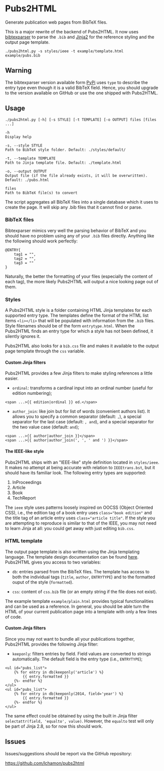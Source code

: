 Pubs2HTML
=========

Generate publication web pages from BibTeX files.

This is a major rewrite of the backend of Pubs2HTML. It now uses [bibtexparser](https://github.com/sciunto/python-bibtexparser) to parse the
`.bib` and [Jinja2](http://jinja.pocoo.org/) for the reference styling and
the output page template.

```
./pubs2html.py -s styles/ieee -t example/template.html example/pubs.bib
```

Warning
-------

The bibtexparser version available form [PyPi](https://pypi.python.org/pypi/bibtexparser)
uses `type` to describe the entry type even though it is a valid BibTeX field.
Hence, you should upgrade to the version available on GitHub or use the one shipped
with Pubs2HTML.



Usage
-----

```
./pubs2html.py [-h] [-s STYLE] [-t TEMPLATE] [-o OUTPUT] files [files ...]

-h
Display help

-s, --style STYLE
Path to BibTeX style folder. Default: ./styles/default/

-t, --template TEMPLATE
Path to Jinja template file. Default: ./template.html

-o, --output OUTPUT
Output file (if the file already exists, it will be overwritten). Default: ./pubs.html

files
Path to BibTeX file(s) to convert
```

The script aggregates all BibTeX files into a single database which it uses to create the page. It will skip any .bib files that it cannot find or parse.



### BibTeX files

Bibtexparser mimics very well the parsing behavior of BibTeX and you should have no problem using any of your `.bib` files directly. Anything like the following should work perfectly:

	@ENTRY{
		tag1 = "",
		tag2 = "",
		tag3 = ""
	}

Naturally, the better the formatting of your files (especially the content of each tag), the more likely Pubs2HTML will output a nice looking page out of them.



### Styles

A Pubs2HTML style is a folder containing HTML Jinja templates for each supported entry type. The templates define the format of the HTML list items `<li></li>` that will be populated with information from the `.bib` files. Style filenames should be of the form `entrytype.html`. When the Pubs2HTML finds an entry type for which a style has not been defined, it silently ignores it.

Pubs2HTML also looks for a `bib.css` file and makes it available to the output page template through the `css` variable.


#### Custom Jinja filters

Pubs2HTML provides a few Jinja filters to make styling references a little easier.

* `ordinal`: transforms a cardinal input into an ordinal number (useful for edition numbering);
```
<span ...>{{ edition|ordinal }} ed.</span>
```

* `author_join`: like join but for list of words (convenient authors list). It allows you to specify a common separator (default: `,`), a special separator for the last case (default: `, and`), and a special separator for the two value case (default: `and`);
```
<span ...>{{ author|author_join }}</span>
<span ...>{{ author|author_join(', ', ' and ') }}</span>
```




#### The IEEE-like style
Pubs2HTML ships with an "IEEE-like" style definition located in `styles/ieee`. It makes no attempt at being accurate with relation to `IEEEtrans.bst`, but it should have its familiar look. The following entry types are supported:

1. InProceedings
2. Article
3. Book
4. TechReport

The `ieee` style uses patterns loosely inspired on OOCSS (Object Oriented CSS), i.e., the edition tag of a book entry uses ```class="book edition"``` and the title tag of an article entry uses ```class="article title"```. If the style you are attempting to reproduce is similar to that of the IEEE, you may not need to learn Jinja at all: you could get away with just editing `bib.css`.




### HTML template

The output page template is also written using the Jinja templating language. The template design documentation can be found [here](http://jinja.pocoo.org/docs/dev/templates/). Pubs2HTML gives you access to two variables:

* `db`: entries parsed from the BibTeX files. The template has access to both the individual tags (`title`, `author`, `ENTRYTYPE`) and to the formatted ouput of the style (`formatted`).

* `css`: content of `css.bib` file (or an empty string if the file does not exist).

The example template `example/plain.html` provides typical functionalities and can be used as a reference. In general, you should be able turn the HTML of your current publication page into a template with only a few lines of code.



#### Custom Jinja filters

Since you may not want to bundle all your publications together, Pubs2HTML provides the following Jinja filter:

* `keeponly`: filters entries by field. Field values are converted to strings automatically. The default field is the entry type (i.e., `ENTRYTYPE`);
```
<ul id="pubs_list">
	{% for entry in db|keeponly('article') %}
		{{ entry.formatted }}
	{%- endfor %}
</ul>
<ul id="pubs_list">
	{% for entry in db|keeponly(2014, field='year') %}
		{{ entry.formatted }}
	{%- endfor %}
</ul>
```

The same effect could be obtained by using the built in Jinja filter `selectattr(field, 'equalto', value)`. However, the `equalto` test will only be part of Jinja 2.8, so for now this should work.



Issues
------

Issues/suggestions should be report via the GitHub repository:

https://github.com/lchamon/pubs2html
